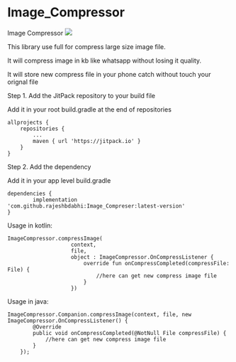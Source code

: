 # Image_Compressor
Image Compressor
[![](https://jitpack.io/v/rajeshbdabhi/Image_Compressor.svg)](https://jitpack.io/#rajeshbdabhi/Image_Compressor)

This library use full for compress large size image file.

It will compress image in kb like whatsapp without losing it quality.

It will store new compress file in your phone catch without touch your orignal file

Step 1. Add the JitPack repository to your build file

Add it in your root build.gradle at the end of repositories
	
	allprojects {
		repositories {
			...
			maven { url 'https://jitpack.io' }
		}
	}


Step 2. Add the dependency

Add it in your app level build.gradle

	dependencies {
    		implementation 'com.github.rajeshbdabhi:Image_Compreser:latest-version'
	}
	
Usage in kotlin:

	ImageCompressor.compressImage(
                        context,
                        file,
                        object : ImageCompressor.OnCompressListener {
                            override fun onCompressCompleted(compressFile: File) {
                                //here can get new compress image file
                            }
                        })
			

Usage in java:

	ImageCompressor.Companion.compressImage(context, file, new ImageCompressor.OnCompressListener() {
            @Override
            public void onCompressCompleted(@NotNull File compressFile) {
                //here can get new compress image file
            }
        });
